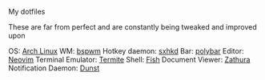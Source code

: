 My dotfiles

These are far from perfect and are constantly being tweaked and improved upon

OS:                  [Arch Linux](https://www.archlinux.org/)
WM:                  [bspwm](https://github.com/baskerville/bspwm)
Hotkey daemon:       [sxhkd](https://github.com/baskerville/sxhkd)
Bar:                 [polybar](https://github.com/jaagr/polybar)
Editor:              [Neovim](https://github.com/neovim/neovim)
Terminal Emulator:   [Termite](https://github.com/thestinger/termite)
Shell:               [Fish](https://github.com/fish-shell/fish-shell)
Document Viewer:     [Zathura](https://github.com/pwmt/zathura)
Notification Daemon: [Dunst](https://github.com/dunst-project/dunst)
